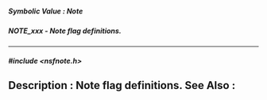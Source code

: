 ##### Symbolic Value : Note
##### NOTE_xxx - Note flag definitions.
---
##### #include <nsfnote.h>
**Description :**
Note flag definitions.
**See Also :**
[](D:/md_files/.md)
---
